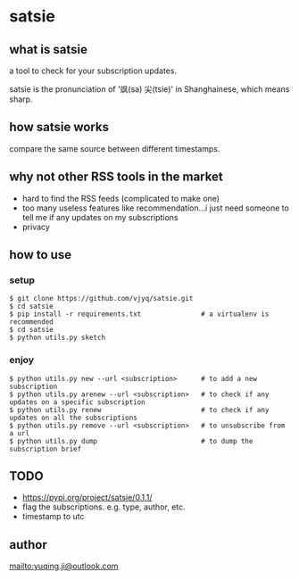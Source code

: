 # satsie

## what is satsie

a tool to check for your subscription updates.

satsie is the pronunciation of '飒(sa) 尖(tsie)' in Shanghainese, which means sharp.

## how satsie works

compare the same source between different timestamps.

## why not other RSS tools in the market

- hard to find the RSS feeds (complicated to make one)
- too many useless features like recommendation...i just need someone to tell me if any updates on my subscriptions
- privacy

## how to use

### setup

```
$ git clone https://github.com/vjyq/satsie.git
$ cd satsie
$ pip install -r requirements.txt               # a virtualenv is recommended
$ cd satsie
$ python utils.py sketch
```

### enjoy

```
$ python utils.py new --url <subscription>      # to add a new subscription
$ python utils.py arenew --url <subscription>   # to check if any updates on a specific subscription
$ python utils.py renew                         # to check if any updates on all the subscriptions
$ python utils.py remove --url <subscription>   # to unsubscribe from a url
$ python utils.py dump                          # to dump the subscription brief
```

## TODO

- https://pypi.org/project/satsie/0.1.1/
- flag the subscriptions. e.g. type, author, etc.
- timestamp to utc

## author

<mailto:yuqing.ji@outlook.com>
